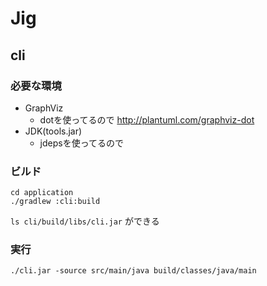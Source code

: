 # Jig

## cli

### 必要な環境

- GraphViz
  - dotを使ってるので http://plantuml.com/graphviz-dot
- JDK(tools.jar)
  - jdepsを使ってるので

### ビルド

```
cd application
./gradlew :cli:build
```

`ls cli/build/libs/cli.jar` ができる

### 実行

```
./cli.jar -source src/main/java build/classes/java/main
```

